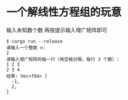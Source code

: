 # 一个解线性方程组的玩意

输入未知数个数 再按提示输入增广矩阵即可

```
$ cargo run --release
请输入一个整数 n:
2
请输入增广矩阵的每一行（用空格分隔，每行 3 个数）:
1 2 3
2 3 4
结果: Vec<f64> [
  -1,
  2,
]
```
